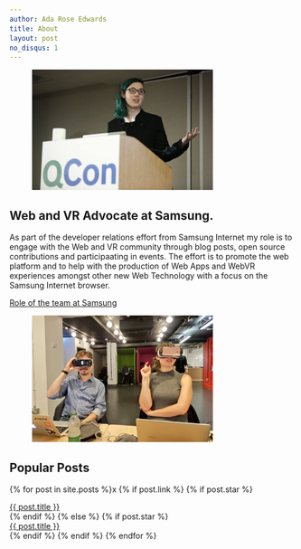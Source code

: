 ```yaml
---
author: Ada Rose Edwards
title: About
layout: post
no_disqus: 1
---
```


<figure class="gallery-item"><img src="/images/ada-pedestal.jpg" alt="Ada presenting at QConSf" width="320px" /></figure>

<p><h2 style="clear:none;">Web and VR Advocate at Samsung.</h2></p>

As part of the developer relations effort from Samsung Internet my role is to engage with the Web and VR community through blog posts, open source contributions and participaating in events. The effort is to promote the web platform and to help with the production of Web Apps and WebVR experiences amongst other new Web Technology with a focus on the Samsung Internet browser.

<a href="https://medium.com/samsung-internet-dev/launching-samsung-internet-dev-rel-591ea6fe22af#.8z9y8n31b" target="_blank" rel="noopener">Role of the team at Samsung</a>

<figure class="gallery-item"><img src="/images/ada-vr.jpg" alt="Ada and Daniel wearing VR headsets." width="320px" /></figure>

<p><h2>Popular Posts</h2></p>

{% for post in site.posts %}x
{% if post.link %}
{% if post.star %}
<div><a class="article-link" href="{{ post.link }}" target="_blank" rel="noopener">{{ post.title }}</a></div>
{% endif %}
{% else %}
{% if post.star %}
<div><a class="article-link" href="{{ post.url }}">{{ post.title }}</a></div>
{% endif %}
{% endif %}
{% endfor %}
